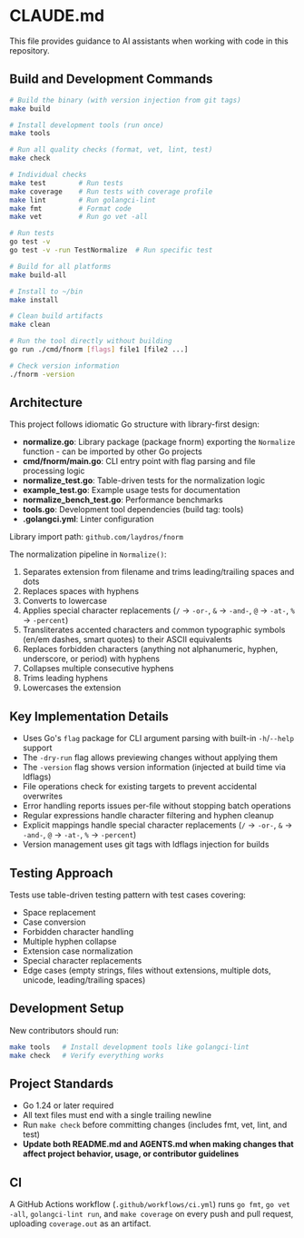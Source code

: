 # CLAUDE.md

This file provides guidance to AI assistants when working with code in this repository.

## Build and Development Commands

```bash
# Build the binary (with version injection from git tags)
make build

# Install development tools (run once)
make tools

# Run all quality checks (format, vet, lint, test)
make check

# Individual checks
make test        # Run tests
make coverage    # Run tests with coverage profile
make lint        # Run golangci-lint
make fmt         # Format code
make vet         # Run go vet -all

# Run tests
go test -v
go test -v -run TestNormalize  # Run specific test

# Build for all platforms
make build-all

# Install to ~/bin
make install

# Clean build artifacts
make clean

# Run the tool directly without building
go run ./cmd/fnorm [flags] file1 [file2 ...]

# Check version information
./fnorm -version
```

## Architecture

This project follows idiomatic Go structure with library-first design:

- **normalize.go**: Library package (package fnorm) exporting the `Normalize` function - can be imported by other Go projects
- **cmd/fnorm/main.go**: CLI entry point with flag parsing and file processing logic
- **normalize_test.go**: Table-driven tests for the normalization logic
- **example_test.go**: Example usage tests for documentation
- **normalize_bench_test.go**: Performance benchmarks
- **tools.go**: Development tool dependencies (build tag: tools)
- **.golangci.yml**: Linter configuration

Library import path: `github.com/laydros/fnorm`

The normalization pipeline in `Normalize()`:

1. Separates extension from filename and trims leading/trailing spaces and dots
2. Replaces spaces with hyphens
3. Converts to lowercase
4. Applies special character replacements (`/` → `-or-`, `&` → `-and-`, `@` → `-at-`, `%` → `-percent`)
5. Transliterates accented characters and common typographic symbols (en/em dashes, smart quotes) to their ASCII equivalents
6. Replaces forbidden characters (anything not alphanumeric, hyphen, underscore, or period) with hyphens
7. Collapses multiple consecutive hyphens
8. Trims leading hyphens
9. Lowercases the extension

## Key Implementation Details

- Uses Go's `flag` package for CLI argument parsing with built-in `-h`/`--help` support
- The `-dry-run` flag allows previewing changes without applying them
- The `-version` flag shows version information (injected at build time via ldflags)
- File operations check for existing targets to prevent accidental overwrites
- Error handling reports issues per-file without stopping batch operations
- Regular expressions handle character filtering and hyphen cleanup
- Explicit mappings handle special character replacements (`/` → `-or-`, `&` → `-and-`, `@` → `-at-`, `%` → `-percent`)
- Version management uses git tags with ldflags injection for builds

## Testing Approach

Tests use table-driven testing pattern with test cases covering:

- Space replacement
- Case conversion
- Forbidden character handling
- Multiple hyphen collapse
- Extension case normalization
- Special character replacements
- Edge cases (empty strings, files without extensions, multiple dots, unicode, leading/trailing spaces)

## Development Setup

New contributors should run:

```bash
make tools   # Install development tools like golangci-lint
make check   # Verify everything works
```

## Project Standards

- Go 1.24 or later required
- All text files must end with a single trailing newline
- Run `make check` before committing changes (includes fmt, vet, lint, and test)
- **Update both README.md and AGENTS.md when making changes that affect project behavior, usage, or contributor guidelines**

## CI

A GitHub Actions workflow (`.github/workflows/ci.yml`) runs `go fmt`, `go vet -all`, `golangci-lint run`, and `make coverage` on every push and pull request, uploading `coverage.out` as an artifact.
